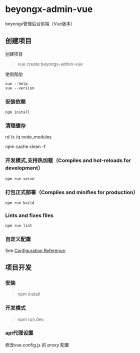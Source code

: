 # beyongx-admin-vue

beyongx管理后台前端（Vue版本）

## 创建项目

创建项目
> vue create beyongx-admin-vue

使用帮助
```
vue --help
vue --version
```

### 安装依赖

```
npm install
```

### 清理缓存

rd /s /q node_modules

npm cache clean -f

### 开发模式,支持热加载（Compiles and hot-reloads for development）

```
npm run serve
```

### 打包正式部署（Compiles and minifies for production）

```
npm run build
```

### Lints and fixes files
```
npm run lint
```

### 自定义配置
See [Configuration Reference](https://cli.vuejs.org/config/).


## 项目开发

### 安装

> npm install

### 开发模式

> npm run dev


### api代理设置

修改vue.config.js 的 proxy 配置